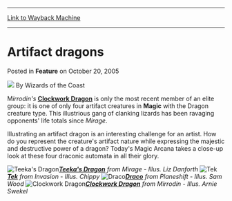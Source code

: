 
---
[Link to Wayback Machine](https://web.archive.org/web/20220117203044/https://magic.wizards.com/en/articles/archive/feature/artifact-dragons-2005-10-20)

[_metadata_:wayback_url]:- "https://magic.wizards.com/en/articles/archive/feature/artifact-dragons-2005-10-20"
[_metadata_:wayback_raw_url]:- "https://web.archive.org/web/20220117203044id_/https://magic.wizards.com/en/articles/archive/feature/artifact-dragons-2005-10-20"
[_metadata_:wayback_capture_timestamp]:- "2022-01-17 20:30:44+00:00"
[_metadata_:description]:- "Mirrodin's Clockwork Dragon is only the most recent member of an elite group: it is one of only four artifact creatures in Magic with the Dragon creature type. This illustrious gang of clanking lizards has been ravaging opponents' life totals since Mirage. Illustrating an artifact dragon is an interesting challenge for an artist. How do you represent the creature's artifact"
[_metadata_:generator]:- "Drupal 7 (http://drupal.org)"
[_metadata_:publish_date]:- "2005-10-20"
---


Artifact dragons
================



 Posted in **Feature**
 on October 20, 2005 






![](https://media.magic.wizards.com/styles/auth_small/public/images/person/wizards_author.jpg)
By Wizards of the Coast












M*irrodin's*  **[Clockwork Dragon](https://gatherer.wizards.com/Pages/Card/Details.aspx?name=Clockwork+Dragon)** is only the most recent member of an elite group: it is one of only four artifact creatures in **Magic** with the Dragon creature type. This illustrious gang of clanking lizards has been ravaging opponents' life totals since *Mirage*.


Illustrating an artifact dragon is an interesting challenge for an artist. How do you represent the creature's artifact nature while expressing the majestic and destructive power of a dragon? Today's Magic Arcana takes a close-up look at these four draconic automata in all their glory.


![Teeka's Dragon](https://web.archive.org/web/20040905171705im_/http://www.wizards.com/global/images/mtgcom_arcana_524_pic1_en.jpg)*[**Teeka's Dragon**](https://gatherer.wizards.com/Pages/Card/Details.aspx?name=Teeka%27s+Dragon) from Mirage - Illus. Liz Danforth*
![Tek](https://web.archive.org/web/20130201112024im_/http://www.wizards.com/global/images/mtgcom_arcana_524_pic2_en.jpg)*[**Tek**](https://gatherer.wizards.com/Pages/Card/Details.aspx?name=Tek) from Invasion - Illus. Chippy*
![Draco](https://web.archive.org/web/20121004085718im_/http://www.wizards.com/global/images/mtgcom_arcana_524_pic3_en.jpg)*[**Draco**](https://gatherer.wizards.com/Pages/Card/Details.aspx?name=Draco) from Planeshift - Illus. Sam Wood*
![Clockwork Dragon](https://web.archive.org/web/20121004085718im_/http://www.wizards.com/magic/images/mtgcom/arcana300/dragons_clockworkdragon.jpg)*[**Clockwork Dragon**](https://gatherer.wizards.com/Pages/Card/Details.aspx?name=Clockwork+Dragon) from Mirrodin - Illus. Arnie Swekel*






